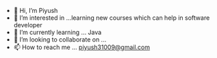 - 👋 Hi, I’m Piyush
- 👀 I’m interested in ...learning new courses which can help in software developer
- 🌱 I’m currently learning ... Java
- 💞️ I’m looking to collaborate on ...
- 📫 How to reach me ... piyush31009@gmail.com

<!---
piyush31009/piyush31009 is a ✨ special ✨ repository because its `README.md` (this file) appears on your GitHub profile.
You can click the Preview link to take a look at your changes.
--->
